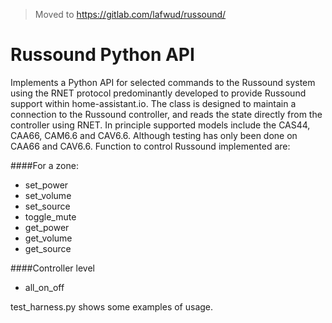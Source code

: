 > Moved to https://gitlab.com/lafwud/russound/

# Russound Python API
Implements a Python API for selected commands to the Russound system using the RNET protocol predominantly developed to
provide Russound support within home-assistant.io.
The class is designed to maintain a connection to the Russound controller, and reads the state directly 
from the controller using RNET.  In principle supported models include the CAS44, CAA66, CAM6.6 and CAV6.6.
Although testing has only been done on CAA66 and CAV6.6.  Function to control Russound implemented are:

####For a zone:
* set_power
* set_volume
* set_source
* toggle_mute
* get_power
* get_volume
* get_source

####Controller level
* all_on_off

test_harness.py shows some examples of usage.
